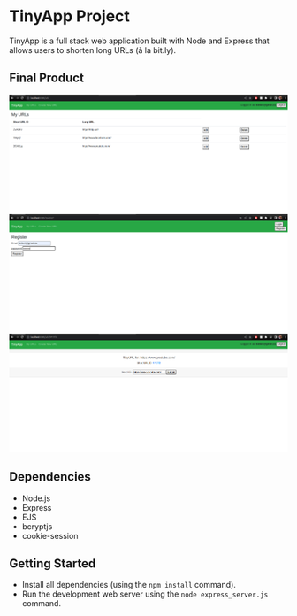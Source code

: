 # TinyApp Project

TinyApp is a full stack web application built with Node and Express that allows users to shorten long URLs (à la bit.ly).

## Final Product

!["Screenshot of URL page"](https://github.com/Smoopfrog/tinyapp/blob/master/docs/urls-page.png)
!["Screenshot of register page"](https://github.com/Smoopfrog/tinyapp/blob/master/docs/register-page.png)
!["Screenshot of new URL page"](https://github.com/Smoopfrog/tinyapp/blob/master/docs/new-url-page.png)

## Dependencies

- Node.js
- Express
- EJS
- bcryptjs
- cookie-session

## Getting Started

- Install all dependencies (using the `npm install` command).
- Run the development web server using the `node express_server.js` command.